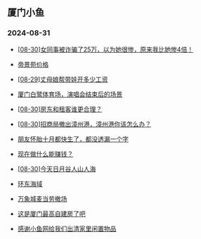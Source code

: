 ## 厦门小鱼 
### 2024-08-31

+ [[08-30]女同事被诈骗了25万，以为她很惨，原来我比她惨4倍！](http://bbs.xmfish.com/read-htm-tid-18237877.html)

+ [帝景苑价格](http://bbs.xmfish.com/read-htm-tid-18237840.html)

+ [[08-29]丈母娘帮带娃开多少工资](http://bbs.xmfish.com/read-htm-tid-18237778.html)

+ [厦门白鹭体育场，演唱会结束后的场景](http://bbs.xmfish.com/read-htm-tid-18237878.html)

+ [[08-30]房东和租客谁更合理？](http://bbs.xmfish.com/read-htm-tid-18237831.html)

+ [[08-30]招商局撤出漳州港，漳州港你该怎么办？](http://bbs.xmfish.com/read-htm-tid-18237953.html)

+ [朋友怀胎十月都快生了，都没透漏一个字](http://bbs.xmfish.com/read-htm-tid-18237872.html)

+ [现在做什么能赚钱？](http://bbs.xmfish.com/read-htm-tid-18237869.html)

+ [[08-30]今天日月谷人山人海](http://bbs.xmfish.com/read-htm-tid-18237985.html)

+ [环东海域](http://bbs.xmfish.com/read-htm-tid-18237910.html)

+ [万象城麦当劳撤场](http://bbs.xmfish.com/read-htm-tid-18237870.html)

+ [这是厦门最高自建房了吧](http://bbs.xmfish.com/read-htm-tid-18238008.html)

+ [感谢小鱼网给我们出清家里闲置物品](http://bbs.xmfish.com/read-htm-tid-18237886.html)

